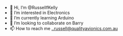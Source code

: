 - 👋 Hi, I’m @RussellfKelly
- 👀 I’m interested in Electronics
- 🌱 I’m currently learning Arduino
- 💞️ I’m looking to collaborate on Barry
- 📫 How to reach me ..russell@qualityavionics.com.au
<!---
RussellfKelly/RussellfKelly is a ✨ special ✨ repository because its `README.md` (this file) appears on your GitHub profile.
You can click the Preview link to take a look at your changes.
--->
